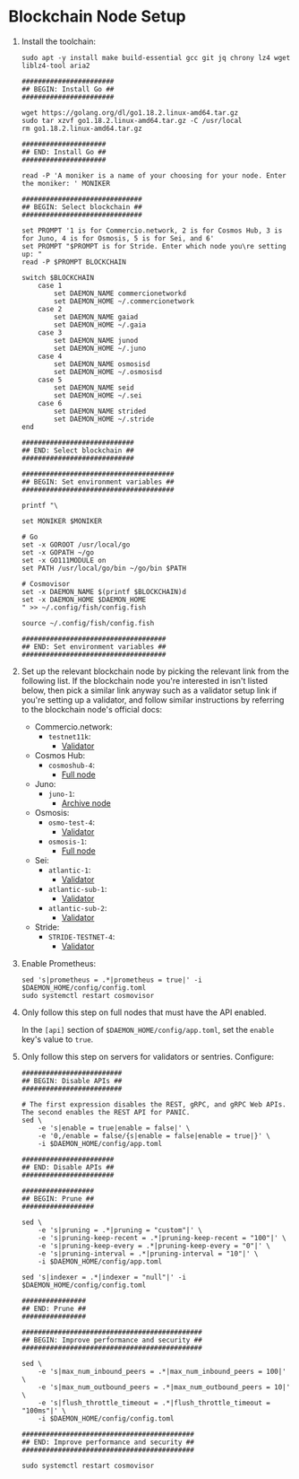 # Blockchain Node Setup

1. Install the toolchain:

    ```shell
    sudo apt -y install make build-essential gcc git jq chrony lz4 wget liblz4-tool aria2
   
    #######################
    ## BEGIN: Install Go ##
    #######################
   
    wget https://golang.org/dl/go1.18.2.linux-amd64.tar.gz
    sudo tar xzvf go1.18.2.linux-amd64.tar.gz -C /usr/local
    rm go1.18.2.linux-amd64.tar.gz
   
    #####################
    ## END: Install Go ##
    #####################
   
    read -P 'A moniker is a name of your choosing for your node. Enter the moniker: ' MONIKER
   
    ##############################
    ## BEGIN: Select blockchain ##
    ############################## 
   
    set PROMPT '1 is for Commercio.network, 2 is for Cosmos Hub, 3 is for Juno, 4 is for Osmosis, 5 is for Sei, and 6'
    set PROMPT "$PROMPT is for Stride. Enter which node you\re setting up: "
    read -P $PROMPT BLOCKCHAIN

    switch $BLOCKCHAIN
        case 1
            set DAEMON_NAME commercionetworkd
            set DAEMON_HOME ~/.commercionetwork
        case 2
            set DAEMON_NAME gaiad
            set DAEMON_HOME ~/.gaia
        case 3
            set DAEMON_NAME junod
            set DAEMON_HOME ~/.juno
        case 4
            set DAEMON_NAME osmosisd
            set DAEMON_HOME ~/.osmosisd
        case 5
            set DAEMON_NAME seid
            set DAEMON_HOME ~/.sei
        case 6
            set DAEMON_NAME strided
            set DAEMON_HOME ~/.stride
    end
   
    ############################
    ## END: Select blockchain ##
    ############################ 
   
    ######################################
    ## BEGIN: Set environment variables ##
    ###################################### 
   
    printf "\
   
    set MONIKER $MONIKER
    
    # Go
    set -x GOROOT /usr/local/go
    set -x GOPATH ~/go
    set -x GO111MODULE on
    set PATH /usr/local/go/bin ~/go/bin $PATH

    # Cosmovisor
    set -x DAEMON_NAME $(printf $BLOCKCHAIN)d
    set -x DAEMON_HOME $DAEMON_HOME
    " >> ~/.config/fish/config.fish
   
    source ~/.config/fish/config.fish
      
    ####################################
    ## END: Set environment variables ##
    #################################### 
    ```
2. Set up the relevant blockchain node by picking the relevant link from the following list. If the blockchain node you're interested in isn't listed below, then pick a similar link anyway such as a validator setup link if you're setting up a validator, and follow similar instructions by referring to the blockchain node's official docs:
    - Commercio.network:
        - `testnet11k`:
            - [Validator](blockchain-nodes/commercio-network/testnet11k/validator.md)
    - Cosmos Hub:
        - `cosmoshub-4`:
            - [Full node](blockchain-nodes/cosmos-hub/cosmoshub-4/full-node.md)
    - Juno:
        - `juno-1`:
            - [Archive node](blockchain-nodes/juno/juno-1/archive-node.md)
    - Osmosis:
        - `osmo-test-4`:
            - [Validator](blockchain-nodes/osmosis/osmo-test-4/validator.md)
        - `osmosis-1`:
            - [Full node](blockchain-nodes/osmosis/osmosis-1/full-node.md) 
    - Sei:
        - `atlantic-1`:
            - [Validator](blockchain-nodes/sei/atlantic-1/validator.md)
        - `atlantic-sub-1`:
            - [Validator](blockchain-nodes/sei/atlantic-sub-1/validator.md)
        - `atlantic-sub-2`:
            - [Validator](blockchain-nodes/sei/atlantic-sub-2/validator.md)
    - Stride:
        - `STRIDE-TESTNET-4`:
            - [Validator](blockchain-nodes/stride/stride-testnet-4/validator.md)
3. Enable Prometheus:

    ```shell
    sed 's|prometheus = .*|prometheus = true|' -i $DAEMON_HOME/config/config.toml
    sudo systemctl restart cosmovisor
    ```
4. Only follow this step on full nodes that must have the API enabled.

    In the `[api]` section of `$DAEMON_HOME/config/app.toml`, set the `enable` key's value to `true`.
5. Only follow this step on servers for validators or sentries. Configure:

    ```shell
    #########################
    ## BEGIN: Disable APIs ##
    #########################
   
    # The first expression disables the REST, gRPC, and gRPC Web APIs. The second enables the REST API for PANIC.
    sed \
        -e 's|enable = true|enable = false|' \
        -e '0,/enable = false/{s|enable = false|enable = true|}' \
        -i $DAEMON_HOME/config/app.toml
   
    #######################
    ## END: Disable APIs ##
    #######################
   
    ##################
    ## BEGIN: Prune ##
    ##################
   
    sed \
        -e 's|pruning = .*|pruning = "custom"|' \
        -e 's|pruning-keep-recent = .*|pruning-keep-recent = "100"|' \
        -e 's|pruning-keep-every = .*|pruning-keep-every = "0"|' \
        -e 's|pruning-interval = .*|pruning-interval = "10"|' \
        -i $DAEMON_HOME/config/app.toml
   
    sed 's|indexer = .*|indexer = "null"|' -i $DAEMON_HOME/config/config.toml
   
    ################
    ## END: Prune ##
    ################
      
    #############################################
    ## BEGIN: Improve performance and security ##
    #############################################
   
    sed \
        -e 's|max_num_inbound_peers = .*|max_num_inbound_peers = 100|' \
        -e 's|max_num_outbound_peers = .*|max_num_outbound_peers = 10|' \
        -e 's|flush_throttle_timeout = .*|flush_throttle_timeout = "100ms"|' \
        -i $DAEMON_HOME/config/config.toml
   
    ###########################################
    ## END: Improve performance and security ##
    ###########################################
   
    sudo systemctl restart cosmovisor
    ```
